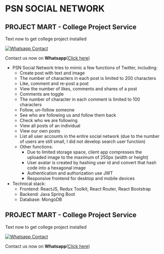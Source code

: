 # PSN SOCIAL NETWORK

## PROJECT MART - College Project Service

Text now to get college project installed

[![Whatsapp Contact](https://www.projectmart.in/_next/static/media/Logo.99b856f5.svg)](https://api.whatsapp.com/send?phone=917676409450&text=Could%20you%20help%20me%20complete%20my%20college%20project%3F)

Contact us now on **Whatsapp**([Click here](https://api.whatsapp.com/send?phone=917676409450&text=Could%20you%20help%20me%20complete%20my%20college%20project%3F))

- PSN Social Network tries to mimic a few functions of Twitter, including:
  - Create post with text and image
  - The number of characters in each post is limited to 200 characters
  - Like, comment and re-post a post
  - View the number of likes, comments and shares of a post
  - Comments are toggle
  - The number of character in each comment is limited to 100 characters
  - Follow, un-follow someone
  - See who are following us and follow them back
  - Check who we are following
  - View all posts of an individual
  - View our own posts
  - List all user accounts in the entire social network (due to the number of users are still small, I did not develop search user function)
  - Other functions:
    - Due to limited storage space, client app compresses the uploaded image to the maximum of 250px (width or height)
    - User avatar is created by hashing user id and convert that hash code into a hexagonal image
    - Authentication and authorization use JWT
    - Responsive frontend for desktop and mobile devices
- Technical stack:
  - Frontend: ReactJS, Redux Toolkit, React Router, React Bootstrap
  - Backend: Java Spring Boot
  - Database: MongoDB

## PROJECT MART - College Project Service

Text now to get college project installed

[![Whatsapp Contact](https://www.projectmart.in/_next/static/media/Logo.99b856f5.svg)](https://api.whatsapp.com/send?phone=917676409450&text=Could%20you%20help%20me%20complete%20my%20college%20project%3F)

Contact us now on **Whatsapp**([Click here](https://api.whatsapp.com/send?phone=917676409450&text=Could%20you%20help%20me%20complete%20my%20college%20project%3F))
